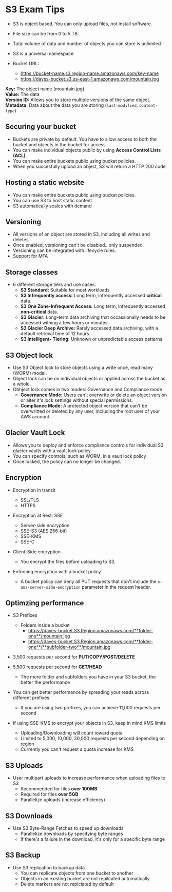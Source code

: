 # S3 Exam Tips

- S3 is object based. You can only upload files, not install software.
- File size can be from 0 to 5 TB
- Total volume of data and number of objects you can store is unlimited.

- S3 is a universal namespace
- Bucket URL:
  - https://bucket-name.s3.region-name.amazonaws.com/key-name
  - https://daves-bucket.s3.us-east-1.amazonaws.com/mountain.jpg

**Key:** The object name (mountain.jpg) </br>
**Value:** The data </br>
**Version ID:** Allows you to store multiple versions of the same object. </br>
**Metadata:** Data about the data you are storing (`last-modified`, `content-type`) </br>

## Securing your bucket

- Buckets are private by default. You have to allow access to both the bucket and objects in the bucket for access
- You can make individual objects public by using **Access Control Lists (ACL)**.
- You can make entire buckets public using bucket policies.
- When you succesfully upload an object, S3 will return a HTTP 200 code

## Hosting a static website

- You can make entire buckets public using bucket policies.
- You can use S3 to host static content
- S3 automatically scales with demand

## Versioning

- All versions of an object are stored in S3, including all writes and deletes.
- Once enabled, versioning can't be disabled.. only suspended.
- Versioning can be integrated with lifecycle rules.
- Support for MFA

## Storage classes

- 6 different storage tiers and use cases:
  - **S3 Standard:** Suitable for most workloads
  - **S3 Infrequently access:** Long term, infrequently accessed **critical** data.
  - **S3 One Zone-Infrequent Access:** Long term, infrequently accessed **non-critical** data.
  - **S3 Glacier:** Long-term data archiving that occassionally needs to be accessed withing a few hours or minutes.
  - **S3 Glacier Deep Archive:** Rarely accessed data archiving, with a default retrieval time of 12 hours.
  - **S3 Intelligent- Tiering:** Unknown or unpredictable access patterns

## S3 Object lock

- Use S3 Object lock to store objects using a write once, read many (WORM) model.
- Object lock can be on individual objects or applied across the bucket as a whole.
- Obhject lock comes in two modes: Governance and Compliance mode
  - **Governance Mode:** Users can't overwrite or delete an object version or alter it's lock settings without special permissions.
  - **Compliance Mode:** A protected object version that can't be overwritted or deleted by any user, including the root user of your AWS account.

## Glacier Vault Lock

- Allows you to deploy and enforce compliance controls for individual S3 glacier vaults with a vault lock policy.
- You can specify controls, such as WORM, in a vault lock policy
- Once locked, the policy can no longer be changed.

## Encryption

- Encryption in transit

  - SSL/TLS
  - HTTPS

- Encryption at Rest: SSE

  - Server-side encryption
  - SSE-S3 (AES 256-bit)
  - SSE-KMS
  - SSE-C

- Client-Side encryption

  - You encrypt the files before uploading to S3.

- Enforcing encryption with a bucket policy
  - A bucket policy can deny all PUT requests that don't include the `x-amz-server-side-encryption` parameter in the request header.

## Optimzing performance

- S3 Prefixes

  - Folders inside a bucket
    - https://daves-bucket.S3.Region.amazonaws.com/**folder-one**/mountain.jpg
    - https://daves-bucket.S3.Region.amazonaws.com/**folder-one**/**subfolder-two**/mountain.jpg

- 3,500 requests per second for **PUT/COPY/POST/DELETE**
- 5,500 requests per second for **GET/HEAD**

  - The more folder and subfolders you have in your S3 bucket, the better the performance

- You can get better performance by spreading your reads across different prefixes

  - If you are using two prefixes, you can achieve 11,000 requests per second

- If using SSE-KMS to encrypt your objects in S3, keep in mind KMS limits
  - Uploading/Downloading will count toward quota
  - Limited to 5,000, 10,000, 30,000 requests per second depending on region
  - Currently you can't request a quota increase for KMS

## S3 Uploads

- User multipart uploads to increase performance when uploading files to S3
  - Recommended for files **over 100MB**
  - Required for files **over 5GB**
  - Parallelize uploads (increase efficiency)

## S3 Downloads

- Use S3 Byte-Range Fetches to speed up downloads
  - Parallelize downloads by specifying byte ranges
  - If there's a failure in the download, it's only for a specific byte range

## S3 Backup

- Use S3 replication to backup data
  - You can replicate objects from one bucket to another
  - Objects in an existing bucket are not repilcated automatically
  - Delete markers are not replciated by default
